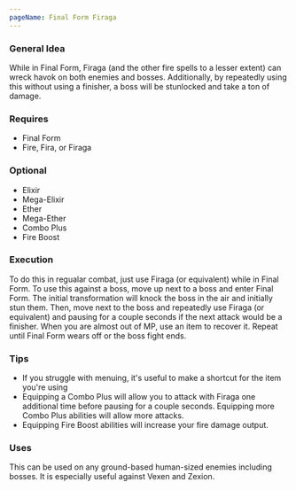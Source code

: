 ```yaml
---
pageName: Final Form Firaga
---
```


### General Idea
While in Final Form, Firaga (and the other fire spells to a lesser extent) can wreck havok on both enemies and bosses.  Additionally, by repeatedly using this without using a finisher, a boss will be stunlocked and take a ton of damage.

### Requires
- Final Form
- Fire, Fira, or Firaga

### Optional
- Elixir
- Mega-Elixir
- Ether
- Mega-Ether
- Combo Plus
- Fire Boost

### Execution
To do this in regualar combat, just use Firaga (or equivalent) while in Final Form.  To use this against a boss, move up next to a boss and enter Final Form.  The initial transformation will knock the boss in the air and initially stun them.  Then, move next to the boss and repeatedly use Firaga (or equivalent) and pausing for a couple seconds if the next attack would be a finisher.  When you are almost out of MP, use an item to recover it.  Repeat until Final Form wears off or the boss fight ends.

### Tips
- If you struggle with menuing, it's useful to make a shortcut for the item you're using
- Equipping a Combo Plus will allow you to attack with Firaga one additional time before pausing for a couple seconds.  Equipping more Combo Plus abilities will allow more attacks.
- Equipping Fire Boost abilities will increase your fire damage output.

### Uses
This can be used on any ground-based human-sized enemies including bosses.  It is especially useful against Vexen and Zexion.